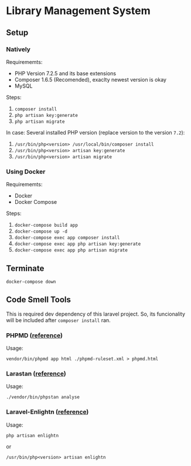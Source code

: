 # Library Management System

## Setup

### Natively

Requirememts:

- PHP Version 7.2.5 and its base extensions
- Composer 1.6.5 (Recomended), exaclty newest version is okay
- MySQL

Steps:

1. `composer install`
2. `php artisan key:generate`
3. `php artisan migrate`

In case: Several installed PHP version (replace version to the version `7.2`):

1. `/usr/bin/php<version> /usr/local/bin/composer install`
2. `/usr/bin/php<version> artisan key:generate`
3. `/usr/bin/php<version> artisan migrate`

### Using Docker

Requirememts:

- Docker
- Docker Compose

Steps:

1. `docker-compose build app`
2. `docker-compose up -d`
3. `docker-compose exec app composer install`
4. `docker-compose exec app php artisan key:generate`
5. `docker-compose exec app php artisan migrate`

## Terminate
`docker-compose down`

## Code Smell Tools

This is required dev dependency of this laravel project. So, its funcionality will be included after `composer install` ran. 

### PHPMD ([reference](https://winnietech.com/quick-check-of-your-laravel-project-using-php-mess-detector/))

Usage:

`vendor/bin/phpmd app html ./phpmd-ruleset.xml > phpmd.html`

### Larastan ([reference](https://github.com/nunomaduro/larastan/tree/1.x))

Usage:

`./vendor/bin/phpstan analyse`

### Laravel-Enlightn ([reference](https://www.laravel-enlightn.com/docs/getting-started/installation.html#requirements))

Usage:

`php artisan enlightn`

or

`/usr/bin/php<version> artisan enlightn`

